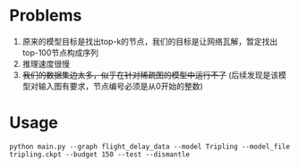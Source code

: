 # Problems

1. 原来的模型目标是找出top-k的节点，我们的目标是让网络瓦解，暂定找出top-100节点构成序列
2. 推理速度很慢
3. ~~我们的数据集边太多，似乎在针对稀疏图的模型中运行不了~~ (后续发现是该模型对输入图有要求，节点编号必须是从0开始的整数)

# Usage

``` shell
python main.py --graph flight_delay_data --model Tripling --model_file tripling.ckpt --budget 150 --test --dismantle
```